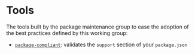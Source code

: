 # Tools

The tools built by the package maintenance group to ease the adoption of the best practices defined
by this working group:

- [`package-compliant`](https://github.com/Eomm/package-compliant): validates the `support` section
of your `package.json`
